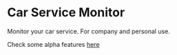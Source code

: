 # Car Service Monitor

Monitor your car service. For company and personal use. 

Check some alpha features <a href="https://csm.pythonanywhere.com/">here</a>